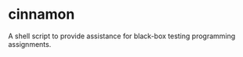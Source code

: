 cinnamon
========

A shell script to provide assistance for black-box testing programming assignments.
